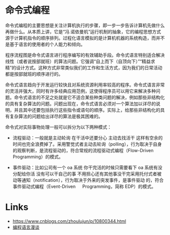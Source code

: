 # 命令式编程

命令式编程的主要思想是关注计算机执行的步骤，即一步一步告诉计算机先做什么再做什么。从本质上讲，它是“冯.诺依曼机”运行机制的抽象，它的编程思想方式源于计算机指令的顺序排列。过程化语言模拟的是计算机机器的系统构造，而并不是基于语言的使用者的个人能力和倾向。

程序流程图是命令式语言进行程序编写的有效辅助手段。命令式语言特别适合解决线性（或者说按部就班）的算法问题。它强调“自上而下（自顶向下）”“精益求精”的设计方式。这种方式非常类似我们的工作和生活方式，因为我们的日常活动都是按部就班的顺序进行的。

命令式语言趋向于开发运行较快且对系统资源利用率较高的程序。命令式语言非常的灵活并强大，同时有许多经典应用范例，这使得程序员可以用它来解决多种问题。命令式语言的不足之处就是它不适合某些种类问题的解决，例如那些非结构化的具有复杂算法的问题。问题出现在，命令式语言必须对一个算法加以详尽的说明，并且其中还要包括执行这些指令或语句的顺序。实际上，给那些非结构化的具有复杂算法的问题给出详尽的算法是极其困难的。

命令式对实际事物处理一般可以拆分为以下两种模式：

- 流程驱动：一般就是主动轮询 在干活中还要分心 主动去找活干 这样有空余的时间也完全浪费掉了。采用警觉式者主动去轮询（polling），行为取决于自身的观察判断，是流程驱动的，符合常规的流程驱动式编程（Flow-Driven Programming）的模式。

- 事件驱动：比如公司有一个 oa 系统 你干完活的时候只需要看下 oa 系统有没分配给你活 没有可以干自己的事 不用担心还有其他事没干完采用托付式者被动等通知（notification），行为取决于外来的突发事件，是事件驱动 的，符合事件驱动式编程（Event-Driven 　 Programming，简称 EDP）的模式。

# Links

- https://www.cnblogs.com/zhoulujun/p/10800344.html
- [编程语言漫谈](http://tech.youzan.com/programming-language/)
